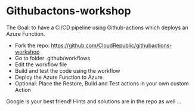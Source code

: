 # Githubactons-workshop

The Goal: 
to have a CI/CD pipeline using Github-actions which deploys an Azure Function.

* Fork the repo: https://github.com/CloudRepublic/githubactions-workshop
* Go to folder .github/workflows
* Edit the workflow file
* Build and test the code using the workflow
* Deploy the Azure Function to Azure
* Optional: Place the Restore, Build and Test actions in your own custom Action

Google is your best friend!
Hints and solutions are in the repo as well …
